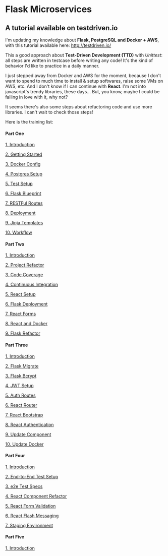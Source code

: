 # Flask Microservices

## A tutorial available on testdriven.io

I'm updating my knowledge about **Flask, PostgreSQL and Docker + AWS**, with this
tutorial available here: http://testdriven.io/

This a good approach about **Test-Driven Development (TTD)** with *Unittest*: all
steps are written in testcase before writing any code! It's the kind of behavior
I'd like to practice in a daily manner.

I just stepped away from Docker and AWS for the moment, because I don't want to
spend to much time to install & setup softwares, raise some VMs on AWS, etc.
And I don't know if I can continue with **React**. I'm not into javascript's
trendy libraries, these days... But, you know, maybe I could be falling in love
with it, why not?

It seems there's also some steps about refactoring code and use more libraries.
I can't wait to check those steps!

Here is the training list:

#### Part One

[1. Introduction](http://testdriven.io/part-one-intro)

[2. Getting Started](http://testdriven.io/part-one-getting-started)

[3. Docker Config](http://testdriven.io/part-one-docker-config)

[4. Postgres Setup](http://testdriven.io/part-one-postgres-setup)

[5. Test Setup](http://testdriven.io/part-one-test-setup)

[6. Flask Blueprint](http://testdriven.io/part-one-flask-blueprints)

[7. RESTFul Routes](http://testdriven.io/part-one-restful-routes)

[8. Deployment](http://testdriven.io/part-one-aws-deployment)

[9. Jinja Templates](http://testdriven.io/part-one-jinja-templates)

[10. Workflow](http://testdriven.io/part-one-workflow)


#### Part Two

[1. Introduction](http://testdriven.io/part-two-intro)

[2. Project Refactor](http://testdriven.io/part-two-project-refactor)

[3. Code Coverage](http://testdriven.io/part-two-code-coverage)

[4. Continuous Integration](http://testdriven.io/part-two-continuous-integration)

[5. React Setup](http://testdriven.io/part-two-react-setup)

[6. Flask Deployment](http://testdriven.io/part-two-flask-deployment)

[7. React Forms](http://testdriven.io/part-two-react-forms)

[8. React and Docker](http://testdriven.io/part-two-react-docker)

[9. Flask Refactor](http://testdriven.io/part-two-flask-refactor)


#### Part Three

[1. Introduction](http://testdriven.io/part-three-intro)

[2. Flask Migrate](http://testdriven.io/part-three-flask-migrate)

[3. Flask Bcrypt](http://testdriven.io/part-three-flask-bcrypt)

[4. JWT Setup](http://testdriven.io/part-three-jwt-setup)

[5. Auth Routes](http://testdriven.io/part-three-auth-routes)

[6. React Router](http://testdriven.io/part-three-react-router)

[7. React Bootstrap](http://testdriven.io/part-three-react-bootstrap)

[8. React Authentication](http://testdriven.io/part-three-react-authentication)

[9. Update Component](http://testdriven.io/part-three-update-component)

[10. Update Docker](http://testdriven.io/part-three-update-docker)


#### Part Four

[1. Introduction](http://testdriven.io/part-four-intro)

[2. End-to-End Test Setup](http://testdriven.io/part-four-e2e-test-setup)

[3. e2e Test Specs](http://testdriven.io/part-four-e2e-test-specs)

[4. React Component Refactor](http://testdriven.io/part-four-react-component-refactor)

[5. React Form Validation](http://testdriven.io/part-four-react-form-validation)

[6. React Flash Messaging](http://testdriven.io/part-four-react-flash-messages)

[7. Staging Environment](http://testdriven.io/part-four-staging-environment)


#### Part Five

[1. Introduction](http://testdriven.io/part-five-intro)

